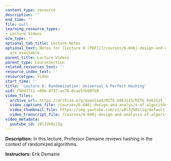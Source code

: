 ```yaml
---
content_type: resource
description: ''
end_time: ''
file: null
learning_resource_types:
- Lecture Videos
ocw_type: ''
optional_tab_title: Lecture Notes
optional_text: Notes for [Lecture 8 (PDF)](/courses/6-046j-design-and-analysis-of-algorithms-spring-2015/resources/mit6_046js15_lec08)
  are available.
parent_title: Lecture Videos
parent_type: CourseSection
related_resources_text: ''
resource_index_text: ''
resourcetype: Video
start_time: ''
title: 'Lecture 8: Randomization: Universal & Perfect Hashing'
uid: f5041f11-c09b-8737-ac78-6cae5fb98fb9
video_files:
  archive_url: https://archive.org/download/MIT6.046JS15/MIT6_046JS15_lec08_300k.mp4
  video_captions_file: /courses/6-046j-design-and-analysis-of-algorithms-spring-2015/d36b4c4c9a995e8fab18e4aacc3e0e10_z0lJ2k0sl1g.vtt
  video_thumbnail_file: https://img.youtube.com/vi/z0lJ2k0sl1g/default.jpg
  video_transcript_file: /courses/6-046j-design-and-analysis-of-algorithms-spring-2015/2bdf2d018dd29ed93f84c300b2c95e25_z0lJ2k0sl1g.pdf
video_metadata:
  youtube_id: z0lJ2k0sl1g
---
```


**Description:** In this lecture, Professor Demaine reviews hashing in the context of randomized algorithms.

**Instructors:** Erik Demaine



